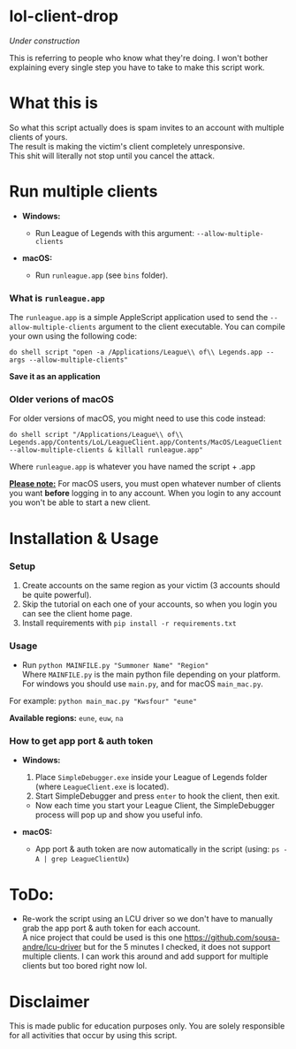 # lol-client-drop #

*Under construction*

This is referring to people who know what they're doing.
I won't bother explaining every single step you have to take to make this script work.

# What this is

So what this script actually does is spam invites to an account with multiple clients of yours.<br>
The result is making the victim's client completely unresponsive.<br>
This shit will literally not stop until you cancel the attack.

# Run multiple clients

* <b>Windows:</b>
    * Run League of Legends with this argument: `--allow-multiple-clients`

* <b>macOS:</b>
    * Run `runleague.app` (see `bins` folder).

### What is `runleague.app`
The `runleague.app` is a simple AppleScript application used to send the `--allow-multiple-clients` argument
to the client executable. You can compile your own using the following code:
```
do shell script "open -a /Applications/League\\ of\\ Legends.app --args --allow-multiple-clients"
```
<b>Save it as an application</b>

### Older verions of macOS

For older versions of macOS, you might need to use this code instead:
```
do shell script "/Applications/League\\ of\\ Legends.app/Contents/LoL/LeagueClient.app/Contents/MacOS/LeagueClient --allow-multiple-clients & killall runleague.app"
```
Where `runleague.app` is whatever you have named the script + .app

<b><u>Please note:</u></b> For macOS users, you must open whatever number of clients you want <b>before</b> logging in to any account.
When you login to any account you won't be able to start a new client.

# Installation & Usage

### Setup

1. Create accounts on the same region as your victim (3 accounts should be quite powerful).
2. Skip the tutorial on each one of your accounts, so when you login you can see the client home page.
3. Install requirements with `pip install -r requirements.txt`

### Usage

* Run `python MAINFILE.py "Summoner Name" "Region"`<br>
Where `MAINFILE.py` is the main python file depending on your platform. For windows you should use `main.py`, and for macOS `main_mac.py`.

For example: `python main_mac.py "Kwsfour" "eune"`

<b>Available regions:</b> `eune`, `euw`, `na`

### How to get app port & auth token

* <b>Windows:</b>
    1. Place `SimpleDebugger.exe` inside your League of Legends folder (where `LeagueClient.exe` is located).
    2. Start SimpleDebugger and press `enter` to hook the client, then exit.
    * Now each time you start your League Client, the SimpleDebugger process will pop up and show you useful info.

* <b>macOS:</b>
    * App port & auth token are now automatically in the script (using: `ps -A | grep LeagueClientUx`)

# ToDo:

* Re-work the script using an LCU driver so we don't have to manually grab the app port & auth token for each account.<br>
A nice project that could be used is this one https://github.com/sousa-andre/lcu-driver but for the 5 minutes I checked,
it does not support multiple clients. I can work this around and add support for multiple clients but too bored right now lol.

# Disclaimer

This is made public for education purposes only. You are solely responsible for all activities that occur by using this script.